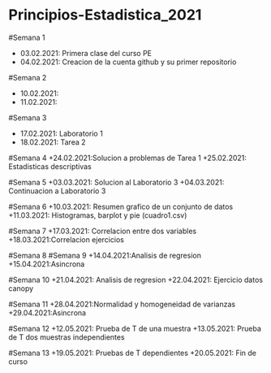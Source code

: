 # Principios-Estadistica_2021

#Semana 1
+ 03.02.2021: Primera clase del curso  PE
+ 04.02.2021:  Creacion  de la cuenta github y su primer repositorio

#Semana 2 
+ 10.02.2021:
+ 11.02.2021:

#Semana 3
+ 17.02.2021: Laboratorio 1
+ 18.02.2021: Tarea 2

#Semana 4 
+24.02.2021:Solucion a problemas  de Tarea 1
+25.02.2021: Estadisticas descriptivas

#Semana 5
+03.03.2021: Solucion al Laboratorio 3
+04.03.2021: Continuacion a Laboratorio 3

#Semana 6
+10.03.2021: Resumen grafico de un conjunto de datos
+11.03.2021: Histogramas, barplot y pie (cuadro1.csv)

#Semana 7
+17.03.2021: Correlacion entre dos variables
+18.03.2021:Correlacion ejercicios 

#Semana 8 
#Semana 9
+14.04.2021:Analisis de regresion
+15.04.2021:Asincrona 

#Semana 10
+21.04.2021: Analisis de regresion
+22.04.2021: Ejercicio datos canopy

#Semana 11
+28.04.2021:Normalidad y homogeneidad de varianzas
+29.04.2021:Asincrona 

#Semana 12
+12.05.2021: Prueba de T de una muestra
+13.05.2021: Prueba de T dos muestras independientes

#Semana 13
+19.05.2021: Pruebas de T dependientes
+20.05.2021: Fin de curso






